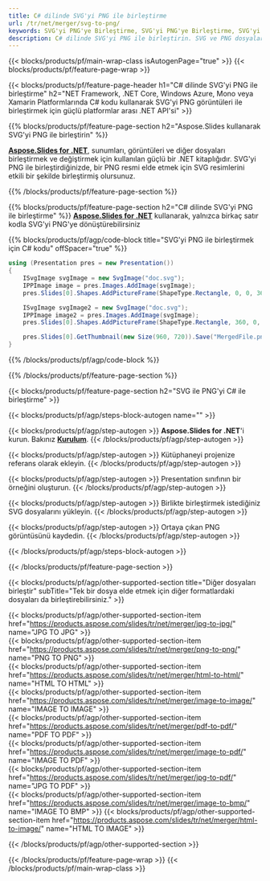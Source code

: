 ```yaml
---
title: C# dilinde SVG'yi PNG ile birleştirme
url: /tr/net/merger/svg-to-png/
keywords: SVG'yi PNG'ye Birleştirme, SVG'yi PNG'ye Birleştirme, SVG'yi PNG'ye Birleştirme, SVG'yi PNG'ye Birleştirme, C# API, .NET Kitaplığı
description: C# dilinde SVG'yi PNG ile birleştirin. SVG ve PNG dosyalarını birleştirmek için .NET kitaplık API'sini kullanın
---
```


{{< blocks/products/pf/main-wrap-class isAutogenPage="true" >}}
{{< blocks/products/pf/feature-page-wrap >}}

{{< blocks/products/pf/feature-page-header h1="C# dilinde SVG'yi PNG ile birleştirme" h2="NET Framework, .NET Core, Windows Azure, Mono veya Xamarin Platformlarında C# kodu kullanarak SVG'yi PNG görüntüleri ile birleştirmek için güçlü platformlar arası .NET API'si" >}}

{{% blocks/products/pf/feature-page-section h2="Aspose.Slides kullanarak SVG'yi PNG ile birleştirin" %}}

[**Aspose.Slides for .NET**](https://products.aspose.com/slides/tr/net/), sunumları, görüntüleri ve diğer dosyaları birleştirmek ve değiştirmek için kullanılan güçlü bir .NET kitaplığıdır. SVG'yi PNG ile birleştirdiğinizde, bir PNG resmi elde etmek için SVG resimlerini etkili bir şekilde birleştirmiş olursunuz.

{{% /blocks/products/pf/feature-page-section %}}




{{% blocks/products/pf/feature-page-section  h2="C# dilinde SVG'yi PNG ile birleştirme" %}}
[**Aspose.Slides for .NET**](https://products.aspose.com/slides/tr/net/) kullanarak, yalnızca birkaç satır kodla SVG'yi PNG'ye dönüştürebilirsiniz

{{% blocks/products/pf/agp/code-block title="SVG'yi PNG ile birleştirmek için C# kodu" offSpacer="true" %}}
```cs
using (Presentation pres = new Presentation())
{
    ISvgImage svgImage = new SvgImage("doc.svg");
    IPPImage image = pres.Images.AddImage(svgImage);
    pres.Slides[0].Shapes.AddPictureFrame(ShapeType.Rectangle, 0, 0, 360, 540, image);

    ISvgImage svgImage2 = new SvgImage("doc.svg");
    IPPImage image2 = pres.Images.AddImage(svgImage);
    pres.Slides[0].Shapes.AddPictureFrame(ShapeType.Rectangle, 360, 0, 360, 540, image2);

    pres.Slides[0].GetThumbnail(new Size(960, 720)).Save("MergedFile.png", ImageFormat.Png);
}
```
{{% /blocks/products/pf/agp/code-block %}}

{{% /blocks/products/pf/feature-page-section %}}




{{< blocks/products/pf/feature-page-section  h2="SVG ile PNG'yi C# ile birleştirme" >}}


{{< blocks/products/pf/agp/steps-block-autogen name="" >}}


{{< blocks/products/pf/agp/step-autogen >}}
**Aspose.Slides for .NET**'i kurun. Bakınız [**Kurulum**](https://docs.aspose.com/slides/net/installation/).
{{< /blocks/products/pf/agp/step-autogen >}}

{{< blocks/products/pf/agp/step-autogen >}}
Kütüphaneyi projenize referans olarak ekleyin.
{{< /blocks/products/pf/agp/step-autogen >}}

{{< blocks/products/pf/agp/step-autogen >}}
Presentation sınıfının bir örneğini oluşturun.
{{< /blocks/products/pf/agp/step-autogen >}}

{{< blocks/products/pf/agp/step-autogen >}}
Birlikte birleştirmek istediğiniz SVG dosyalarını yükleyin.
{{< /blocks/products/pf/agp/step-autogen >}}

{{< blocks/products/pf/agp/step-autogen >}}
Ortaya çıkan PNG görüntüsünü kaydedin.
{{< /blocks/products/pf/agp/step-autogen >}}


{{< /blocks/products/pf/agp/steps-block-autogen >}}


{{< /blocks/products/pf/feature-page-section >}}




{{< blocks/products/pf/agp/other-supported-section title="Diğer dosyaları birleştir" subTitle="Tek bir dosya elde etmek için diğer formatlardaki dosyaları da birleştirebilirsiniz." >}}
  
{{< blocks/products/pf/agp/other-supported-section-item href="https://products.aspose.com/slides/tr/net/merger/jpg-to-jpg/" name="JPG TO JPG" >}}  
{{< blocks/products/pf/agp/other-supported-section-item href="https://products.aspose.com/slides/tr/net/merger/png-to-png/" name="PNG TO PNG" >}}  
{{< blocks/products/pf/agp/other-supported-section-item href="https://products.aspose.com/slides/tr/net/merger/html-to-html/" name="HTML TO HTML" >}}  
{{< blocks/products/pf/agp/other-supported-section-item href="https://products.aspose.com/slides/tr/net/merger/image-to-image/" name="IMAGE TO IMAGE" >}}  
{{< blocks/products/pf/agp/other-supported-section-item href="https://products.aspose.com/slides/tr/net/merger/pdf-to-pdf/" name="PDF TO PDF" >}}  
{{< blocks/products/pf/agp/other-supported-section-item href="https://products.aspose.com/slides/tr/net/merger/image-to-pdf/" name="IMAGE TO PDF" >}}  
{{< blocks/products/pf/agp/other-supported-section-item href="https://products.aspose.com/slides/tr/net/merger/jpg-to-pdf/" name="JPG TO PDF" >}}  
{{< blocks/products/pf/agp/other-supported-section-item href="https://products.aspose.com/slides/tr/net/merger/image-to-bmp/" name="IMAGE TO BMP" >}} 
{{< blocks/products/pf/agp/other-supported-section-item href="https://products.aspose.com/slides/tr/net/merger/html-to-image/" name="HTML TO IMAGE" >}}  
  


{{< /blocks/products/pf/agp/other-supported-section >}}

{{< /blocks/products/pf/feature-page-wrap >}}
{{< /blocks/products/pf/main-wrap-class >}}